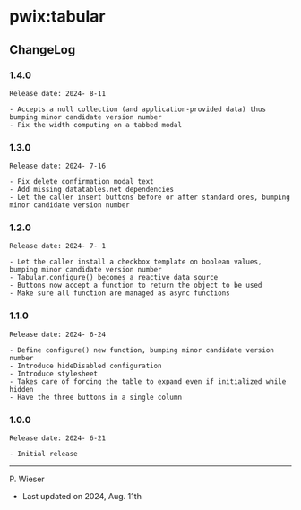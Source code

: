 # pwix:tabular

## ChangeLog

### 1.4.0

    Release date: 2024- 8-11

    - Accepts a null collection (and application-provided data) thus bumping minor candidate version number
    - Fix the width computing on a tabbed modal

### 1.3.0

    Release date: 2024- 7-16

    - Fix delete confirmation modal text
    - Add missing datatables.net dependencies
    - Let the caller insert buttons before or after standard ones, bumping minor candidate version number

### 1.2.0

    Release date: 2024- 7- 1

    - Let the caller install a checkbox template on boolean values, bumping minor candidate version number
    - Tabular.configure() becomes a reactive data source
    - Buttons now accept a function to return the object to be used
    - Make sure all function are managed as async functions

### 1.1.0

    Release date: 2024- 6-24

    - Define configure() new function, bumping minor candidate version number
    - Introduce hideDisabled configuration
    - Introduce stylesheet
    - Takes care of forcing the table to expand even if initialized while  hidden
    - Have the three buttons in a single column

### 1.0.0

    Release date: 2024- 6-21

    - Initial release

---
P. Wieser
- Last updated on 2024, Aug. 11th
